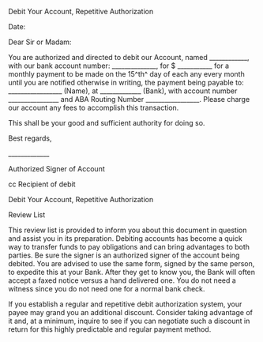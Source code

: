 Debit Your Account, Repetitive Authorization

Date:

Dear Sir or Madam:

You are authorized and directed to debit our Account, named
\_\_\_\_\_\_\_\_\_\_\_\_, with our bank account number:
\_\_\_\_\_\_\_\_\_\_\_\_\_\_, for \$ \_\_\_\_\_\_\_\_\_\_\_ for a
monthly payment to be made on the 15^th^ day of each any every month
until you are notified otherwise in writing, the payment being payable
to: \_\_\_\_\_\_\_\_\_\_\_\_\_\_\_\_\_ (Name), at
\_\_\_\_\_\_\_\_\_\_\_\_\_ (Bank), with account number
\_\_\_\_\_\_\_\_\_\_\_\_\_\_\_\_ and ABA Routing Number
\_\_\_\_\_\_\_\_\_\_\_\_\_\_\_\_\_. Please charge our account any fees
to accomplish this transaction.

This shall be your good and sufficient authority for doing so.

Best regards,

\_\_\_\_\_\_\_\_\_\_\_\_\_

Authorized Signer of Account

cc Recipient of debit

Debit Your Account, Repetitive Authorization

Review List

This review list is provided to inform you about this document in
question and assist you in its preparation. Debiting accounts has become
a quick way to transfer funds to pay obligations and can bring
advantages to both parties. Be sure the signer is an authorized signer
of the account being debited. You are advised to use the same form,
signed by the same person, to expedite this at your Bank. After they get
to know you, the Bank will often accept a faxed notice versus a hand
delivered one. You do not need a witness since you do not need one for a
normal bank check.

If you establish a regular and repetitive debit authorization system,
your payee may grand you an additional discount. Consider taking
advantage of it and, at a minimum, inquire to see if you can negotiate
such a discount in return for this highly predictable and regular
payment method.
